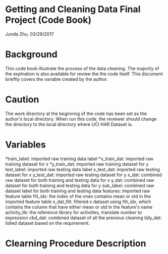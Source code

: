 # Getting and Cleaning Data Final Project (Code Book)

Junda Zhu, 03/29/2017

# Background
This code book illustrate the process of the data cleaning. The majority of the explnation is also available for review the the code itself. This document brieftly covers the variable created by the author.

# Caution
The work directory at the beginning of the code has been set as the author's local directory. When run this code, the reviewer should change the directory to the local directory where UCI HAR Dataset is.

# Variables
*train_label: imported raw training data label
*x_train_dat: imported raw training dataset for x
*y_train_dat: imported raw training dataset for y
test_label: imported raw testing data label
x_test_dat: imported raw testing dataset for x
y_test_dat: imported raw testing dataset for y
x_dat: combined raw dataset for both training and testing data for x
y_dat: combined raw dataset for both training and testing data for y
sub_label: combined raw dataset label for both training and testing data
features: imported raw feature table
filt_idx: the index of the ones contains mean or std in the imported feature table
x_dat_filt: filtered x dataset using filt_idx, which contains the column that have either mean or std in the feature's name
activity_lib: the reference library for activities, translate number to expression
cbd_dat: combined dataset of all the previous cleaning
tidy_dat: tidied dataset based on the requirement.

# Clearning Procedure Description


